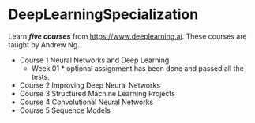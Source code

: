 # DeepLearningSpecialization
Learn ***five courses*** from https://www.deeplearning.ai. These courses are taught by Andrew Ng.
* Course 1 Neural Networks and Deep Learning
    * Week 01
          * optional assignment has been done and passed all the tests.
* Course 2 Improving Deep Neural Networks 
* Course 3 Structured Machine Learning Projects 
* Course 4 Convolutional Neural Networks
* Course 5 Sequence Models 
